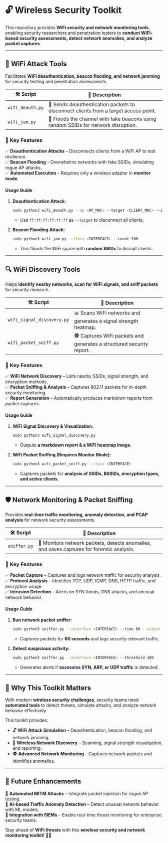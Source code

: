 # 🔓 Wireless Security Toolkit  

This repository provides **WiFi security and network monitoring tools**, enabling security researchers and penetration testers to **conduct WiFi-based security assessments, detect network anomalies, and analyze packet captures**.

---

## 📡 WiFi Attack Tools  

Facilitates **WiFi deauthentication, beacon flooding, and network jamming** for security testing and penetration assessments.

| 🛠️ **Script** | 📌 **Description** |
|--------------|-----------------|
| `wifi_deauth.py` | 🚀 Sends deauthentication packets to disconnect clients from a target access point. |
| `wifi_jam.py` | 📡 Floods the channel with fake beacons using random SSIDs for network disruption. |

### **🔹 Key Features**  
✅ **Deauthentication Attacks** – Disconnects clients from a WiFi AP to test resilience.  
✅ **Beacon Flooding** – Overwhelms networks with fake SSIDs, simulating rogue AP attacks.  
✅ **Automated Execution** – Requires only a wireless adapter in **monitor mode**.  

#### **Usage Guide**  

1. **Deauthentication Attack:**  
   ```bash
   sudo python3 wifi_deauth.py --ap <AP_MAC> --target <CLIENT_MAC> --iface <INTERFACE>
   ```
   - Use `ff:ff:ff:ff:ff:ff` as `--target` to disconnect all clients.

2. **Beacon Flooding Attack:**  
   ```bash
   sudo python3 wifi_jam.py --iface <INTERFACE> --count 200
   ```
   - This floods the WiFi space with **random SSIDs** to disrupt clients.

---

## 🔍 WiFi Discovery Tools  

Helps **identify nearby networks, scan for WiFi signals, and sniff packets** for security research.

| 🛠️ **Script** | 📌 **Description** |
|--------------|-----------------|
| `wifi_signal_discovery.py` | 📊 Scans WiFi networks and generates a signal strength heatmap. |
| `wifi_packet_sniff.py` | 🕵️ Captures WiFi packets and generates a structured security report. |

### **🔹 Key Features**  
✅ **WiFi Network Discovery** – Lists nearby SSIDs, signal strength, and encryption methods.  
✅ **Packet Sniffing & Analysis** – Captures 802.11 packets for in-depth security monitoring.  
✅ **Report Generation** – Automatically produces markdown reports from packet captures.  

#### **Usage Guide**  

1. **WiFi Signal Discovery & Visualization:**  
   ```bash
   sudo python3 wifi_signal_discovery.py
   ```
   - Outputs **a markdown report & a WiFi heatmap image**.

2. **WiFi Packet Sniffing (Requires Monitor Mode):**  
   ```bash
   sudo python3 wifi_packet_sniff.py --iface <INTERFACE>
   ```
   - Captures packets for **analysis of SSIDs, BSSIDs, encryption types, and active clients**.

---

## 🛡️ Network Monitoring & Packet Sniffing  

Provides **real-time traffic monitoring, anomaly detection, and PCAP analysis** for network security assessments.

| 🛠️ **Script** | 📌 **Description** |
|--------------|-----------------|
| `sniffer.py` | 📡 Monitors network packets, detects anomalies, and saves captures for forensic analysis. |

### **🔹 Key Features**  
✅ **Packet Capture** – Captures and logs network traffic for security analysis.  
✅ **Protocol Analysis** – Identifies TCP, UDP, ICMP, DNS, HTTP traffic, and encryption usage.  
✅ **Intrusion Detection** – Alerts on SYN floods, DNS attacks, and unusual network behavior.  

#### **Usage Guide**  

1. **Run network packet sniffer:**  
   ```bash
   sudo python3 sniffer.py --interface <INTERFACE> --time 60 --output network.pcap
   ```
   - Captures packets for **60 seconds** and logs security-relevant traffic.  

2. **Detect suspicious activity:**  
   ```bash
   sudo python3 sniffer.py --interface <INTERFACE> --threshold 100
   ```
   - Generates alerts if **excessive SYN, ARP, or UDP traffic** is detected.  

---

## 🚀 **Why This Toolkit Matters**  

With modern **wireless security challenges**, security teams need **automated tools** to detect threats, simulate attacks, and analyze network behavior effectively.  

This toolkit provides:  

- 🔓 **WiFi Attack Simulation** – Deauthentication, beacon flooding, and network jamming.  
- 📡 **Wireless Network Discovery** – Scanning, signal strength visualization, and reporting.  
- 🕵️ **Advanced Network Monitoring** – Captures network packets and identifies anomalies.  

---

## 🚀 **Future Enhancements**  

🔹 **Automated MITM Attacks** – Integrate packet injection for rogue AP testing.  
🔹 **AI-based Traffic Anomaly Detection** – Detect unusual network behavior with ML models.  
🔹 **Integration with SIEMs** – Enable real-time threat monitoring for enterprise security teams.  

Stay ahead of **WiFi threats** with this **wireless security and network monitoring toolkit!** 📡🔥